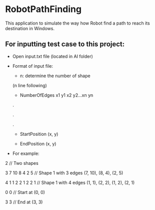 # RobotPathFinding
This application to simulate the way how Robot find a path to reach its destination in Windows.

## For inputting test case to this project:
* Open input.txt file (located in AI folder)
* Format of input file:
  * n: determine the number of shape
  
  (n line following)
  * NumberOfEdges x1 y1 x2 y2...xn yn
  
  .
  
  .
  
  .
  
  * StartPosition (x, y)
  
  * EndPosition   (x, y)
  
* For example:

2                 // Two shapes

3 7 10 8 4 2 5    // Shape 1 with 3 edges (7, 10), (8, 4), (2, 5)

4 1 1 2 2 1 2 2 1 // Shape 1 with 4 edges (1, 1), (2, 2), (1, 2), (2, 1)

0 0               // Start at (0, 0)

3 3               // End at (3, 3)
